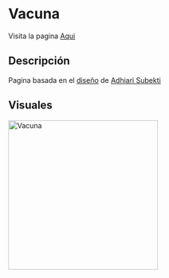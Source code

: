 # Vacuna
Visita la pagina [Aqui](https://gray-bush-0139fb80f.1.azurestaticapps.net)

## Descripción
Pagina basada en el [diseño](https://github.com/LaunchX-InnovaccionVirtual/FrontEnd-Mision/blob/main/03%20-%20CSS/practica/landingVacunaci%C3%B3n.png) de [Adhiari Subekti](https://dribbble.com/Adhiari_is)

## Visuales
<div>
  <img alt="Vacuna" src="./assets/vacuna.gif" width="300" />
</div>
